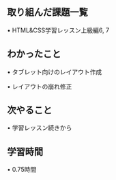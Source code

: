 ## 取り組んだ課題一覧
• HTML&CSS学習レッスン上級編6, 7

## わかったこと
• タブレット向けのレイアウト作成

• レイアウトの崩れ修正

## 次やること
• 学習レッスン続きから

## 学習時間
• 0.75時間